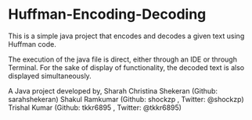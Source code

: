 Huffman-Encoding-Decoding
=========================
This is a simple java project that encodes and decodes a given text using Huffman code.

The execution of the java file is direct, either through an IDE or through Terminal. For the sake of display of functionality, the decoded text is also displayed simultaneously. 

A Java project developed by,
Sharah Christina Shekeran (Github: sarahshekeran)
Shakul Ramkumar (Github: shockzp , Twitter: @shockzp)
Trishal Kumar (Github: tkkr6895 , Twitter: @tkkr6895)
